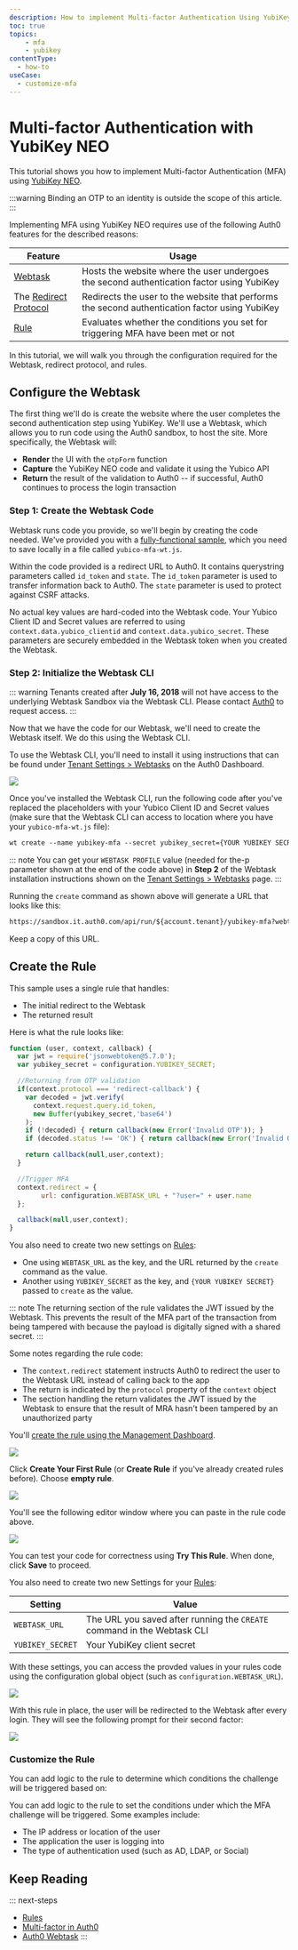 ```yaml
---
description: How to implement Multi-factor Authentication Using YubiKey NEO.
toc: true
topics:
    - mfa
    - yubikey
contentType:
  - how-to
useCase:
  - customize-mfa
---
```

# Multi-factor Authentication with YubiKey NEO

This tutorial shows you how to implement Multi-factor Authentication (MFA) using [YubiKey NEO](https://www.yubico.com/products/yubikey-hardware/yubikey-neo/).

:::warning
Binding an OTP to an identity is outside the scope of this article.
:::

Implementing MFA using YubiKey NEO requires use of the following Auth0 features for the described reasons:

| Feature | Usage |
| - | - |
| [Webtask](https://webtask.io) | Hosts the website where the user undergoes the second authentication factor using YubiKey |
| The [Redirect Protocol](/rules/redirect) | Redirects the user to the website that performs the second authentication factor using YubiKey |
| [Rule](/rules) | Evaluates whether the conditions you set for triggering MFA have been met or not |

In this tutorial, we will walk you through the configuration required for the Webtask, redirect protocol, and rules.

## Configure the Webtask

The first thing we'll do is create the website where the user completes the second authentication step using YubiKey. We'll use a Webtask, which allows you to run code using the Auth0 sandbox, to host the site. More specifically, the Webtask will:

* **Render** the UI with the `otpForm` function
* **Capture** the YubiKey NEO code and validate it using the Yubico API
* **Return** the result of the validation to Auth0 -- if successful, Auth0 continues to process the login transaction

### Step 1: Create the Webtask Code

Webtask runs code you provide, so we'll begin by creating the code needed. We've provided you with a [fully-functional sample](https://github.com/auth0/rules/blob/master/redirect-rules/yubico-mfa.md), which you need to save locally in a file called `yubico-mfa-wt.js`.

Within the code provided is a redirect URL to Auth0. It contains querystring parameters called `id_token` and `state`. The `id_token` parameter is used to transfer information back to Auth0. The `state` parameter is used to protect against CSRF attacks.

No actual key values are hard-coded into the Webtask code. Your Yubico Client ID and Secret values are referred to using `context.data.yubico_clientid` and `context.data.yubico_secret`. These parameters are securely embedded in the Webtask token when you created the Webtask.

### Step 2: Initialize the Webtask CLI

::: warning
Tenants created after **July 16, 2018** will not have access to the underlying Webtask Sandbox via the Webtask CLI. Please contact [Auth0](https://auth0.com/?contact=true) to request access.
:::

Now that we have the code for our Webtask, we'll need to create the Webtask itself. We do this using the Webtask CLI.

To use the Webtask CLI, you'll need to install it using instructions that can be found under [Tenant Settings > Webtasks](${manage_url}/#/tenant/webtasks) on the Auth0 Dashboard.

![](/media/articles/mfa/yubi-1.png)

Once you've installed the Webtask CLI, run the following code after you've replaced the placeholders with your Yubico Client ID and Secret values (make sure that the Webtask CLI can access to location where you have your `yubico-mfa-wt.js` file):

```txt
wt create --name yubikey-mfa --secret yubikey_secret={YOUR YUBIKEY SECRET} --secret yubikey_clientid={YOUR YUBIKEY CLIENT ID} --secret returnUrl=https://${account.namespace}/continue --profile {WEBTASK PROFILE} yubico-mfa-wt.js
```

::: note
You can get your `WEBTASK PROFILE` value (needed for the-p parameter shown at the end of the code above) in **Step 2** of the Webtask installation instructions shown on the [Tenant Settings > Webtasks](${manage_url}/#/tenant/webtasks) page.
:::

Running the `create` command as shown above will generate a URL that looks like this:

```txt
https://sandbox.it.auth0.com/api/run/${account.tenant}/yubikey-mfa?webtask_no_cache=1
```

Keep a copy of this URL.

## Create the Rule

This sample uses a single rule that handles:

* The initial redirect to the Webtask
* The returned result

Here is what the rule looks like:

```js
function (user, context, callback) {
  var jwt = require('jsonwebtoken@5.7.0');
  var yubikey_secret = configuration.YUBIKEY_SECRET;

  //Returning from OTP validation
  if(context.protocol === 'redirect-callback') {
    var decoded = jwt.verify(
      context.request.query.id_token,
      new Buffer(yubikey_secret,'base64')
    );
    if (!decoded) { return callback(new Error('Invalid OTP')); }
    if (decoded.status !== 'OK') { return callback(new Error('Invalid OTP Status')); }

    return callback(null,user,context);
  }

  //Trigger MFA
  context.redirect = {
        url: configuration.WEBTASK_URL + "?user=" + user.name
  };

  callback(null,user,context);
}
```

You also need to create two new settings on [Rules](${manage_url}/#/rules):

* One using `WEBTASK_URL` as the key, and the URL returned by the `create` command as the value.
* Another using `YUBIKEY_SECRET` as the key, and `{YOUR YUBIKEY SECRET}` passed to `create` as the value.

::: note
The returning section of the rule validates the JWT issued by the Webtask. This prevents the result of the MFA part of the transaction from being tampered with because the payload is digitally signed with a shared secret.
:::

Some notes regarding the rule code:

* The `context.redirect` statement instructs Auth0 to redirect the user to the Webtask URL instead of calling back to the app
* The return is indicated by the `protocol` property of the `context` object
* The section handling the return validates the JWT issued by the Webtask to ensure that the result of MRA hasn't been tampered by an unauthorized party

You'll [create the rule using the Management Dashboard](${manage_url}/#/rules).

![](/media/articles/mfa/yubi-2.png)

Click **Create Your First Rule** (or **Create Rule** if you've already created rules before). Choose **empty rule**.

![](/media/articles/mfa/yubi-3.png)

You'll see the following editor window where you can paste in the rule code above.

![](/media/articles/mfa/yubi-4.png)

You can test your code for correctness using **Try This Rule**. When done, click **Save** to proceed.

You also need to create two new Settings for your [Rules](${manage_url}/#/rules):

| Setting | Value |
| - | - |
| `WEBTASK_URL` | The URL you saved after running the `CREATE` command in the Webtask CLI |
| `YUBIKEY_SECRET` | Your YubiKey client secret |

With these settings, you can access the provded values in your rules code using the configuration global object (such as `configuration.WEBTASK_URL`).

![](/media/articles/mfa/yubi-5.png)

With this rule in place, the user will be redirected to the Webtask after every login. They will see the following prompt for their second factor:

![](/media/articles/mfa/yubico-mfa.png)

### Customize the Rule

You can add logic to the rule to determine which conditions the challenge will be triggered based on:

You can add logic to the rule to set the conditions under which the MFA challenge will be triggered. Some examples include:

* The IP address or location of the user
* The application the user is logging into
* The type of authentication used (such as AD, LDAP, or Social)

## Keep Reading

::: next-steps
* [Rules](/rules)
* [Multi-factor in Auth0](/multifactor-authentication)
* [Auth0 Webtask](https://webtask.io/)
:::
